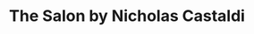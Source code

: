 ---
title: "The Salon by Nicholas Castaldi"
url: /chadds-ford/the-salon-by-nicholas-castaldi/
shop: hairdresser
---